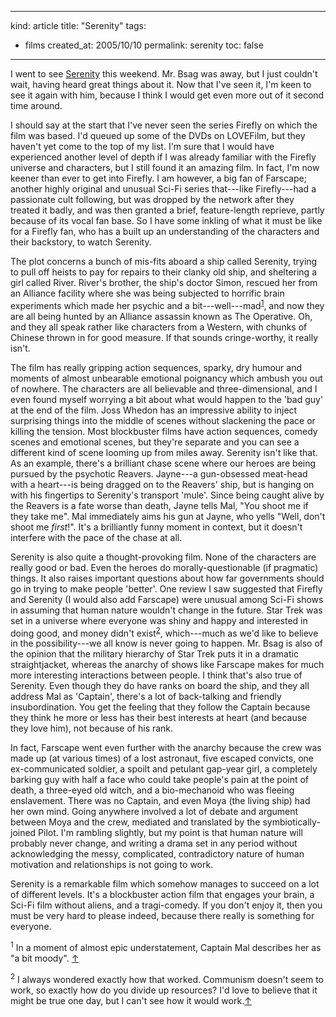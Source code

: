 -----
kind: article
title: "Serenity"
tags:
- films
created_at: 2005/10/10
permalink: serenity
toc: false
-----

<p>I went to see <a href="http://www.imdb.com/title/tt0379786/?fr=c2l0ZT1kZnx0dD0xfGZiPXV8cG49MHxrdz0xfHE9c2VyZW5pdHl8ZnQ9MXxteD0yMHxsbT01MDB8Y289MXxodG1sPTF8bm09MQ__;fc=1;ft=23;fm=1">Serenity</a> this weekend. Mr. Bsag was away, but I just couldn't wait, having heard great things about it. Now that I've seen it, I'm keen to see it again with him, because I think I would get even more out of it second time around.</p>

<p>I should say at the start that I've never seen the series Firefly on which the film was based. I'd queued up some of the DVDs on LOVEFilm, but they haven't yet come to the top of my list. I'm sure that I would have experienced another level of depth if I was already familiar with the Firefly universe and characters, but I still found it an amazing film. In fact, I'm now keener than ever to get into Firefly. I am however, a big fan of Farscape; another highly original and unusual Sci-Fi series that---like Firefly---had a passionate cult following, but was dropped by the network after they treated it badly, and was then granted a brief, feature-length reprieve, partly because of its vocal fan base. So I have some inkling of what it must be like for a Firefly fan, who has a built up an understanding of the characters and their backstory, to watch Serenity.</p>

<p>The plot concerns a bunch of mis-fits aboard a ship called Serenity, trying to pull off heists to pay for repairs to their clanky old ship, and sheltering a girl called River. River's brother, the ship's doctor Simon, rescued her from an Alliance facility where she was being subjected to horrific brain experiments which made her psychic and a bit---well---mad<sup id="r1-091005"><a href="#f1-091005">1</a></sup>, and now they are all being hunted by an Alliance assassin known as The Operative. Oh, and they all speak rather like characters from a Western, with chunks of Chinese thrown in for good measure. If that sounds cringe-worthy, it really isn't.</p>


<p>The film has really gripping action sequences, sparky, dry humour and moments of almost unbearable emotional poignancy which ambush you out of nowhere. The characters are all believable and three-dimensional, and I even found myself worrying a bit about what would happen to the 'bad guy' at the end of the film. Joss Whedon has an impressive ability to inject surprising things into the middle of scenes without slackening the pace or killing the tension. Most blockbuster films have action sequences, comedy scenes and emotional scenes, but they're separate and you can see a different kind of scene looming up from miles away. Serenity isn't like that. As an example, there's a brilliant chase scene where our heroes are being pursued by the psychotic Reavers. Jayne---a gun-obsessed meat-head with a heart---is being dragged on to the Reavers' ship, but is hanging on with his fingertips to Serenity's transport 'mule'. Since being caught alive by the Reavers is a fate worse than death, Jayne tells Mal, "You shoot me if they take me". Mal immediately aims his gun at Jayne, who yells "Well, don't shoot me <em>first</em>!". It's a brilliantly funny moment in context, but it doesn't interfere with the pace of the chase at all.</p>

<p>Serenity is also quite a thought-provoking film. None of the characters are really good or bad. Even the heroes do morally-questionable (if pragmatic) things. It also raises important questions about how far governments should go in trying to make people 'better'. One review I saw suggested that Firefly and Serenity (I would also add Farscape) were unusual among Sci-Fi shows in assuming that human nature wouldn't change in the future. Star Trek was set in a universe where everyone was shiny and happy and interested in doing good, and money didn't exist<sup id="r2-091005"><a href="#f2-091005">2</a></sup>, which---much as we'd like to believe in the possibility---we all know is never going to happen. Mr. Bsag is also of the opinion that the military hierarchy of Star Trek puts it in a dramatic straightjacket, whereas the anarchy of shows like Farscape makes for much more interesting interactions between people. I think that's also true of Serenity. Even though they do have ranks on board the ship, and they all address Mal as 'Captain', there's a lot of back-talking and friendly insubordination. You get the feeling that they follow the Captain because they think he more or less has their best interests at heart (and because they love him), not because of his rank. </p>

<p>In fact, Farscape went even further with the anarchy because the crew was made up (at various times) of a lost astronaut, five escaped convicts, one ex-communicated soldier, a spoilt and petulant gap-year girl, a completely barking guy with half a face who could take people's pain at the point of death, a three-eyed old witch, and a bio-mechanoid who was fleeing enslavement. There was no Captain, and even Moya (the living ship) had her own mind. Going anywhere involved a lot of debate and argument between Moya and the crew, mediated and translated by the symbiotically-joined Pilot. I'm rambling slightly, but my point is that human nature will probably never change, and writing a drama set in any period without acknowledging the messy, complicated, contradictory nature of human motivation and relationships is not going to work.</p>

<p>Serenity is a remarkable film which somehow manages to succeed on a lot of different levels. It's a blockbuster action film that engages your brain, a Sci-Fi film without aliens, and a tragi-comedy. If you don't enjoy it, then you must be very hard to please indeed, because there really is something for everyone.</p>

<p><sup id="f1-091005">1</sup> In a moment of almost epic understatement, Captain Mal describes her as "a bit moody". <a href="#r1-091005">&uarr;</a></p>

<p><sup id="f2-091005">2</sup> I always wondered exactly how that worked. Communism doesn't seem to work, so exactly how do you divide up resources? I'd love to believe that it might be true one day, but I can't see how it would work.<a href="#r2-091005">&uarr;</a></p>

